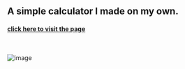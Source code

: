 ## A simple calculator I made on my own.
#### <a href="https://fnsigor.github.io/Calculator/">click here to visit the page</a>

<br>

![image](https://user-images.githubusercontent.com/86209425/162729208-40276372-65ae-40bc-aeb2-09687d761f9c.png)

